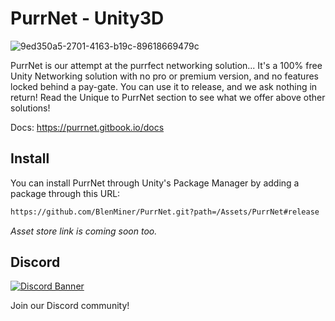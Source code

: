 # PurrNet - Unity3D

![9ed350a5-2701-4163-b19c-89618669479c](https://github.com/user-attachments/assets/25cdde72-47d3-4510-ba82-7348b8dba792)

PurrNet is our attempt at the purrfect networking solution... It's a 100% free Unity Networking solution with no pro or premium version, and no features locked behind a pay-gate.
You can use it to release, and we ask nothing in return! Read the Unique to PurrNet section to see what we offer above other solutions!

Docs: https://purrnet.gitbook.io/docs

## Install

You can install PurrNet through Unity's Package Manager by adding a package through this URL:

```bash
https://github.com/BlenMiner/PurrNet.git?path=/Assets/PurrNet#release
```

*Asset store link is coming soon too.*

## Discord

<a href="https://discord.gg/HnNKdkq9ta" target="_blank">
    <img src="https://discord.com/api/guilds/1288872904272121957/widget.png?style=banner2" alt="Discord Banner">
</a>

Join our Discord community!
